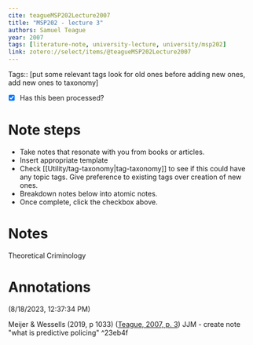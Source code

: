 ```yaml
---
cite: teagueMSP202Lecture2007
title: "MSP202 - lecture 3"
authors: Samuel Teague
year: 2007
tags: [literature-note, university-lecture, university/msp202]
link: zotero://select/items/@teagueMSP202Lecture2007
---
```

Tags:: [put some relevant tags look for old ones before adding new ones,  add new ones to taxonomy] 

- [x] Has this been processed?

# Note steps
- Take notes that resonate with you from books or articles.
- Insert appropriate template
- Check [[Utility/tag-taxonomy|tag-taxonomy]] to see if this could have any topic tags. Give preference to existing tags over creation of new ones.
- Breakdown notes below into atomic notes.
- Once complete, click the checkbox above.



# Notes
Theoretical Criminology

# Annotations  
(8/18/2023, 12:37:34 PM)

Meijer & Wessells (2019, p 1033) ([Teague, 2007, p. 3](zotero://select/library/items/KDEI8KAR)) JJM - create note "what is predictive policing" ^23eb4f


